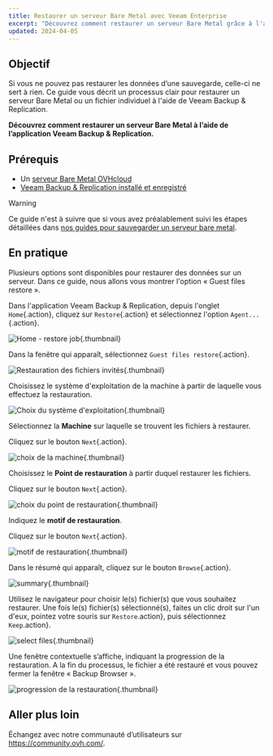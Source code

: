 ```yaml
---
title: Restaurer un serveur Bare Metal avec Veeam Enterprise
excerpt: "Découvrez comment restaurer un serveur Bare Metal grâce à l'application Veeam Backup & Replication"
updated: 2024-04-05
---
```


## Objectif

Si vous ne pouvez pas restaurer les données d’une sauvegarde, celle-ci ne sert à rien. Ce guide vous décrit un processus clair pour restaurer un serveur Bare Metal ou un fichier individuel à l'aide de Veeam Backup & Replication.

**Découvrez comment restaurer un serveur Bare Metal à l’aide de l’application Veeam Backup & Replication.**

## Prérequis

- Un [serveur Bare Metal OVHcloud](https://www.ovhcloud.com/fr-ca/bare-metal/)
- [Veeam Backup & Replication installé et enregistré](/pages/storage_and_backup/backup_and_aster_recovery_solutions/veeam/veeam_veeam_backup_replication)

> [!warning]
> Ce guide n'est à suivre que si vous avez préalablement suivi les étapes détaillées dans [nos guides pour sauvegarder un serveur bare metal](/products/bare-metal-cloud-dedicated-servers-backup-restore).

## En pratique

Plusieurs options sont disponibles pour restaurer des données sur un serveur. Dans ce guide, nous allons vous montrer l'option « Guest files restore ».

Dans l'application Veeam Backup & Replication, depuis l'onglet `Home`{.action}, cliquez sur `Restore`{.action} et sélectionnez l'option `Agent...`{.action}.

![Home - restore job](images/DS_restore_Veeam01.png){.thumbnail}

Dans la fenêtre qui apparaît, sélectionnez `Guest files restore`{.action}.

![Restauration des fichiers invités](images/DS_restore_Veeam02.png){.thumbnail}

Choisissez le système d'exploitation de la machine à partir de laquelle vous effectuez la restauration.

![Choix du système d'exploitation](images/DS_restore_Veeam03.png){.thumbnail}

Sélectionnez la **Machine** sur laquelle se trouvent les fichiers à restaurer.

Cliquez sur le bouton `Next`{.action}.

![choix de la machine](images/DS_restore_Veeam04.png){.thumbnail}

Choisissez le **Point de restauration** à partir duquel restaurer les fichiers.

Cliquez sur le bouton `Next`{.action}.

![choix du point de restauration](images/DS_restore_Veeam05.png){.thumbnail}

Indiquez le **motif de restauration**.

Cliquez sur le bouton `Next`{.action}.

![motif de restauration](images/DS_restore_Veeam06.png){.thumbnail}

Dans le résumé qui apparaît, cliquez sur le bouton `Browse`{.action}.

![summary](images/DS_restore_Veeam07.png){.thumbnail}

Utilisez le navigateur pour choisir le(s) fichier(s) que vous souhaitez restaurer. Une fois le(s) fichier(s) sélectionné(s), faites un clic droit sur l'un d'eux, pointez votre souris sur `Restore`.action}, puis sélectionnez `Keep`.action}.

![select files](images/DS_restore_Veeam08.png){.thumbnail}

Une fenêtre contextuelle s’affiche, indiquant la progression de la restauration. A la fin du processus, le fichier a été restauré et vous pouvez fermer la fenêtre « Backup Browser ».

![progression de la restauration](images/DS_restore_Veeam09.png){.thumbnail}

## Aller plus loin

Échangez avec notre communauté d’utilisateurs sur <https://community.ovh.com/>.

